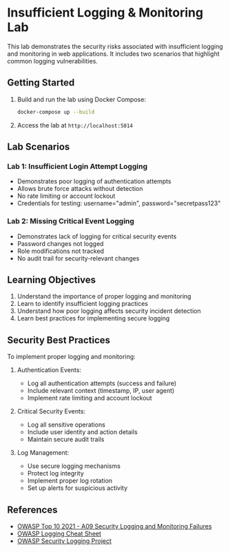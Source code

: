 # Insufficient Logging & Monitoring Lab

This lab demonstrates the security risks associated with insufficient logging and monitoring in web applications. It includes two scenarios that highlight common logging vulnerabilities.

## Getting Started

1. Build and run the lab using Docker Compose:
   ```bash
   docker-compose up --build
   ```

2. Access the lab at `http://localhost:5014`

## Lab Scenarios

### Lab 1: Insufficient Login Attempt Logging
- Demonstrates poor logging of authentication attempts
- Allows brute force attacks without detection
- No rate limiting or account lockout
- Credentials for testing: username="admin", password="secretpass123"

### Lab 2: Missing Critical Event Logging
- Demonstrates lack of logging for critical security events
- Password changes not logged
- Role modifications not tracked
- No audit trail for security-relevant changes

## Learning Objectives

1. Understand the importance of proper logging and monitoring
2. Learn to identify insufficient logging practices
3. Understand how poor logging affects security incident detection
4. Learn best practices for implementing secure logging

## Security Best Practices

To implement proper logging and monitoring:

1. Authentication Events:
   - Log all authentication attempts (success and failure)
   - Include relevant context (timestamp, IP, user agent)
   - Implement rate limiting and account lockout

2. Critical Security Events:
   - Log all sensitive operations
   - Include user identity and action details
   - Maintain secure audit trails

3. Log Management:
   - Use secure logging mechanisms
   - Protect log integrity
   - Implement proper log rotation
   - Set up alerts for suspicious activity

## References

- [OWASP Top 10 2021 - A09 Security Logging and Monitoring Failures](https://owasp.org/Top10/A09_2021-Security_Logging_and_Monitoring_Failures/)
- [OWASP Logging Cheat Sheet](https://cheatsheetseries.owasp.org/cheatsheets/Logging_Cheat_Sheet.html)
- [OWASP Security Logging Project](https://owasp.org/www-project-security-logging/)
